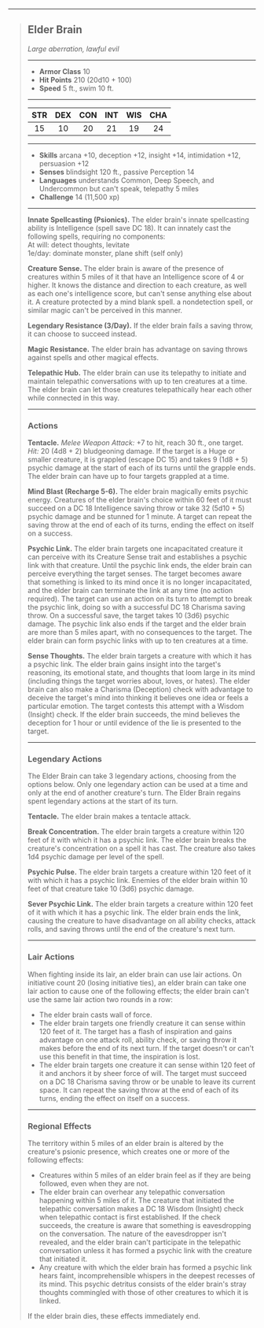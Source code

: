 ***
> ## Elder Brain
> *Large aberration, lawful evil*
> 
> ***
> 
> - **Armor Class** 10
> - **Hit Points** 210 (20d10 + 100)
> - **Speed** 5 ft., swim 10 ft.
> 
> ***
> 
> |STR|DEX|CON|INT|WIS|CHA|
> |:---:|:---:|:---:|:---:|:---:|:---:|
> |15|10|20|21|19|24|
> 
> ***
> 
> - **Skills** arcana +10, deception +12, insight +14, intimidation +12, persuasion +12
> - **Senses** blindsight 120 ft., passive Perception 14
> - **Languages** understands Common, Deep Speech, and Undercommon but can't speak, telepathy 5 miles
> - **Challenge** 14 (11,500 xp)
> 
> ***
> 
> **Innate Spellcasting (Psionics).** The elder brain's innate spellcasting ability is Intelligence (spell save DC 18). It can innately cast the following spells, requiring no components:  
> At will: detect thoughts, levitate  
> 1e/day: dominate monster, plane shift (self only)
> 
> **Creature Sense.** The elder brain is aware of the presence of creatures within 5 miles of it that have an Intelligence score of 4 or higher. It knows the distance and direction to each creature, as well as each one's intelligence score, but can't sense anything else about it. A creature protected by a mind blank spell. a nondetection spell, or similar magic can't be perceived in this manner.
> 
> **Legendary Resistance (3/Day).** If the elder brain fails a saving throw, it can choose to succeed instead.
> 
> **Magic Resistance.** The elder brain has advantage on saving throws against spells and other magical effects.
> 
> **Telepathic Hub.** The elder brain can use its telepathy to initiate and maintain telepathic conversations with up to ten creatures at a time. The elder brain can let those creatures telepathically hear each other while connected in this way.
> 
> ***
> 
> ### Actions
> **Tentacle.** *Melee Weapon Attack:* +7 to hit, reach 30 ft., one target. *Hit:* 20 (4d8 + 2) bludgeoning damage. If the target is a Huge or smaller creature, it is grappled (escape DC 15) and takes 9 (1d8 + 5) psychic damage at the start of each of its turns until the grapple ends. The elder brain can have up to four targets grappled at a time.
> 
> **Mind Blast (Recharge 5-6).** The elder brain magically emits psychic energy. Creatures of the elder brain's choice within 60 feet of it must succeed on a DC 18 Intelligence saving throw or take 32 (5d10 + 5) psychic damage and be stunned for 1 minute. A target can repeat the saving throw at the end of each of its turns, ending the effect on itself on a success.
> 
> **Psychic Link.** The elder brain targets one incapacitated creature it can perceive with its Creature Sense trait and establishes a psychic link with that creature. Until the psychic link ends, the elder brain can perceive everything the target senses. The target becomes aware that something is linked to its mind once it is no longer incapacitated, and the elder brain can terminate the link at any time (no action required). The target can use an action on its turn to attempt to break the psychic link, doing so with a successful DC 18 Charisma saving throw. On a successful save, the target takes 10 (3d6) psychic damage. The psychic link also ends if the target and the elder brain are more than 5 miles apart, with no consequences to the target. The elder brain can form psychic links with up to ten creatures at a time.
> 
> **Sense Thoughts.** The elder brain targets a creature with which it has a psychic link. The elder brain gains insight into the target's reasoning, its emotional state, and thoughts that loom large in its mind (including things the target worries about, loves, or hates). The elder brain can also make a Charisma (Deception) check with advantage to deceive the target's mind into thinking it believes one idea or feels a particular emotion. The target contests this attempt with a Wisdom (Insight) check. If the elder brain succeeds, the mind believes the deception for 1 hour or until evidence of the lie is presented to the target.
> 
> ***
> 
> ### Legendary Actions
> The Elder Brain can take 3 legendary actions, choosing from the options below. Only one legendary action can be used at a time and only at the end of another creature's turn. The Elder Brain regains spent legendary actions at the start of its turn.
> 
> **Tentacle.** The elder brain makes a tentacle attack.
> 
> **Break Concentration.** The elder brain targets a creature within 120 feet of it with which it has a psychic link. The elder brain breaks the creature's concentration on a spell it has cast. The creature also takes 1d4 psychic damage per level of the spell.
> 
> **Psychic Pulse.** The elder brain targets a creature within 120 feet of it with which it has a psychic link. Enemies of the elder brain within 10 feet of that creature take 10 (3d6) psychic damage.
> 
> **Sever Psychic Link.** The elder brain targets a creature within 120 feet of it with which it has a psychic link. The elder brain ends the link, causing the creature to have disadvantage on all ability checks, attack rolls, and saving throws until the end of the creature's next turn.
> 
> ***
> 
> ### Lair Actions
> When fighting inside its lair, an elder brain can use lair actions. On initiative count 20 (losing initiative ties), an elder brain can take one lair action to cause one of the following effects; the elder brain can't use the same lair action two rounds in a row:
> - The elder brain casts wall of force.  
> - The elder brain targets one friendly creature it can sense within 120 feet of it. The target has a flash of inspiration and gains advantage on one attack roll, ability check, or saving throw it makes before the end of its next turn. If the target doesn't or can't use this benefit in that time, the inspiration is lost.  
> - The elder brain targets one creature it can sense within 120 feet of it and anchors it by sheer force of will. The target must succeed on a DC 18 Charisma saving throw or be unable to leave its current space. It can repeat the saving throw at the end of each of its turns, ending the effect on itself on a success.
> 
> ***
> 
> ### Regional Effects
> The territory within 5 miles of an elder brain is altered by the creature's psionic presence, which creates one or more of the following effects:
> - Creatures within 5 miles of an elder brain feel as if they are being followed, even when they are not.  
> - The elder brain can overhear any telepathic conversation happening within 5 miles of it. The creature that initiated the telepathic conversation makes a DC 18 Wisdom (Insight) check when telepathic contact is first established. If the check succeeds, the creature is aware that something is eavesdropping on the conversation. The nature of the eavesdropper isn't revealed, and the elder brain can't participate in the telepathic conversation unless it has formed a psychic link with the creature that initiated it.  
> - Any creature with which the elder brain has formed a psychic link hears faint, incomprehensible whispers in the deepest recesses of its mind. This psychic detritus consists of the elder brain's stray thoughts commingled with those of other creatures to which it is linked.
> 
> If the elder brain dies, these effects immediately end.